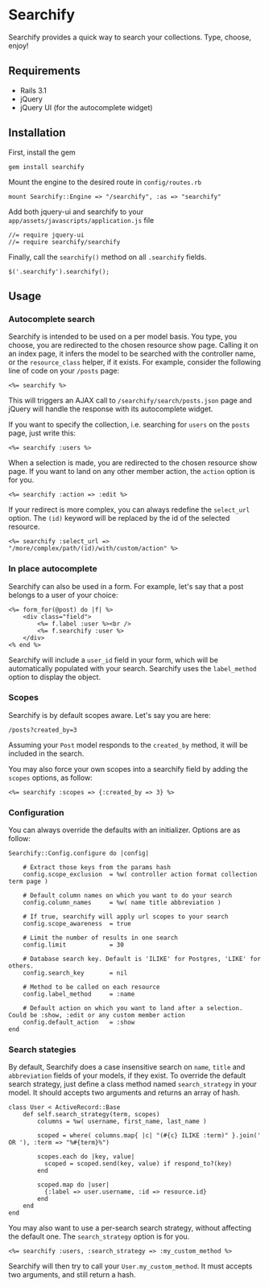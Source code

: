 Searchify
=========
Searchify provides a quick way to search your collections. Type, choose, enjoy!

Requirements
------------
* Rails 3.1
* jQuery
* jQuery UI (for the autocomplete widget)

Installation
------------
First, install the gem

    gem install searchify

Mount the engine to the desired route in `config/routes.rb`

    mount Searchify::Engine => "/searchify", :as => "searchify"

Add both jquery-ui and searchify to your `app/assets/javascripts/application.js` file

    //= require jquery-ui
    //= require searchify/searchify

Finally, call the `searchify()` method on all `.searchify` fields.

    $('.searchify').searchify();

Usage
-----
### Autocomplete search

Searchify is intended to be used on a per model basis. You type, you choose, you are redirected to the chosen resource show page.
Calling it on an index page, it infers the model to be searched with the controller name, or the `resource_class` helper, if it exists.
For example, consider the following line of code on your `/posts` page:

    <%= searchify %>

This will triggers an AJAX call to `/searchify/search/posts.json` page and jQuery will handle the response with its autocomplete widget.

If you want to specify the collection, i.e. searching for `users` on the `posts` page, just write this:

    <%= searchify :users %>

When a selection is made, you are redirected to the chosen resource show page. If you want to land on any other member action, the `action` option is for you.

    <%= searchify :action => :edit %>

If your redirect is more complex, you can always redefine the `select_url` option. The `(id)` keyword will be replaced by the id of the selected resource.

    <%= searchify :select_url => "/more/complex/path/(id)/with/custom/action" %>

### In place autocomplete

Searchify can also be used in a form. For example, let's say that a post belongs to a user of your choice:

    <%= form_for(@post) do |f| %>
        <div class="field">
            <%= f.label :user %><br />
            <%= f.searchify :user %>
        </div>
    <% end %>

Searchify will include a `user_id` field in your form, which will be automatically populated with your search. Searchify uses the `label_method` option to display the object.

### Scopes

Searchify is by default scopes aware. Let's say you are here:

`/posts?created_by=3`

Assuming your `Post` model responds to the `created_by` method, it will be included in the search.

You may also force your own scopes into a searchify field by adding the `scopes` options, as follow:

    <%= searchify :scopes => {:created_by => 3} %>

### Configuration

You can always override the defaults with an initializer. Options are as follow:

    Searchify::Config.configure do |config|

        # Extract those keys from the params hash
        config.scope_exclusion  = %w( controller action format collection term page )

        # Default column names on which you want to do your search
        config.column_names     = %w( name title abbreviation )

        # If true, searchify will apply url scopes to your search
        config.scope_awareness  = true

        # Limit the number of results in one search
        config.limit            = 30

        # Database search key. Default is 'ILIKE' for Postgres, 'LIKE' for others.
        config.search_key       = nil

        # Method to be called on each resource
        config.label_method     = :name

        # Default action on which you want to land after a selection. Could be :show, :edit or any custom member action
        config.default_action   = :show
    end

### Search stategies

By default, Searchify does a case insensitive search on `name`, `title` and `abbreviation` fields of your models, if they exist.
To override the default search strategy, just define a class method named `search_strategy` in your model. It should accepts two arguments and returns an array of hash.

    class User < ActiveRecord::Base
        def self.search_strategy(term, scopes)
            columns = %w( username, first_name, last_name )

            scoped = where( columns.map{ |c| "(#{c} ILIKE :term)" }.join(' OR '), :term => "%#{term}%")

            scopes.each do |key, value|
              scoped = scoped.send(key, value) if respond_to?(key)
            end

            scoped.map do |user|
              {:label => user.username, :id => resource.id}
            end
        end
    end

You may also want to use a per-search search strategy, without affecting the default one. The `search_strategy` option is for you.

    <%= searchify :users, :search_strategy => :my_custom_method %>

Searchify will then try to call your `User.my_custom_method`. It must accepts two arguments, and still return a hash.
